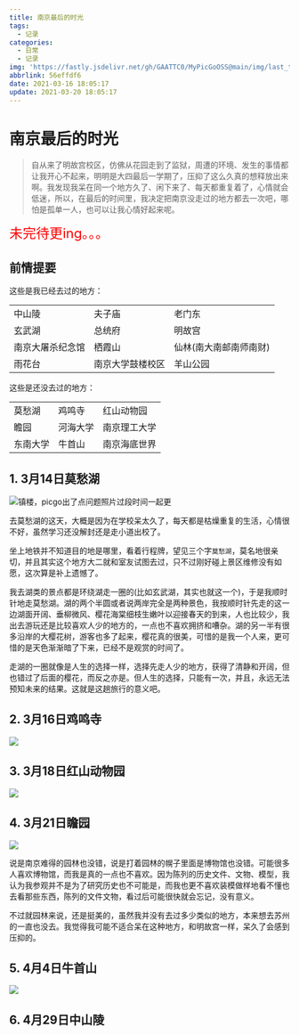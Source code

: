 ```yaml
---
title: 南京最后的时光
tags:
  - 记录
categories:
  - 日常
  - 记录
img: 'https://fastly.jsdelivr.net/gh/GAATTC0/MyPicGoOSS@main/img/last_time_NJ.jpg'
abbrlink: 56effdf6
date: 2021-03-16 18:05:17
update: 2021-03-20 18:05:17
---
```


# 南京最后的时光

> 自从来了明故宫校区，仿佛从花园走到了监狱，周遭的环境、发生的事情都让我开心不起来，明明是大四最后一学期了，压抑了这么久真的想释放出来啊。我发现我呆在同一个地方久了、闲下来了、每天都重复着了，心情就会低迷，所以，在最后的时间里，我决定把南京没走过的地方都去一次吧，哪怕是孤单一人，也可以让我心情好起来呢。

<font color=red size=5>未完待更ing。。。</font>

## 前情提要

这些是我已经去过的地方：

|      |      |      |
| ---------------- | ---------------- | ---------------------- |
| 中山陵           | 夫子庙           | 老门东                 |
| 玄武湖           | 总统府           | 明故宫                 |
| 南京大屠杀纪念馆 | 栖霞山           | 仙林(南大南邮南师南财) |
| 雨花台           | 南京大学鼓楼校区 | 羊山公园 |

这些是还没去过的地方：

|      |      |      |
| ---- | ---- | ---- |
|  莫愁湖    | 鸡鸣寺 | 红山动物园 |
| 瞻园 | 河海大学 | 南京理工大学 |
| 东南大学 | 牛首山 | 南京海底世界 |

## 1. 3月14日莫愁湖

![镇楼，picgo出了点问题照片过段时间一起更](https://fastly.jsdelivr.net/gh/GAATTC0/MyPicGoOSS@main/img/last_time_NJ.jpg)

去莫愁湖的这天，大概是因为在学校呆太久了，每天都是枯燥重复的生活，心情很不好，虽然学习还没解封还是走小道出校了。

坐上地铁并不知道目的地是哪里，看着行程牌，望见三个字`莫愁湖`，莫名地很亲切，并且其实这个地方大二就和室友试图去过，只不过刚好碰上景区维修没有如愿，这次算是补上遗憾了。

我去湖类的景点都是环绕湖走一圈的(比如玄武湖，其实也就这一个)，于是我顺时针地走莫愁湖。湖的两个半圆或者说两岸完全是两种景色，我按顺时针先走的这一边湖面开阔、垂柳微风、樱花海棠细枝生嫩叶以迎接春天的到来，人也比较少，我出去游玩还是比较喜欢人少的地方的，一点也不喜欢拥挤和嘈杂。湖的另一半有很多沿岸的大樱花树，游客也多了起来，樱花真的很美，可惜的是我一个人来，更可惜的是天色渐渐暗了下来，已经不是观赏的时间了。

走湖的一圈就像是人生的选择一样，选择先走人少的地方，获得了清静和开阔，但也错过了后面的樱花，而反之亦是。但人生的选择，只能有一次，并且，永远无法预知未来的结果。这就是这趟旅行的意义吧。

## 2. 3月16日鸡鸣寺

![](https://fastly.jsdelivr.net/gh/GAATTC0/MyPicGoOSS@main/img/jimingsi_sakula.jpg)



## 3. 3月18日红山动物园

![](https://fastly.jsdelivr.net/gh/GAATTC0/MyPicGoOSS@main/img/deerinredmountain.jpg)



## 4. 3月21日瞻园

![](https://fastly.jsdelivr.net/gh/GAATTC0/MyPicGoOSS@main/img/zhanyuan1.jpg)

说是南京难得的园林也没错，说是打着园林的幌子里面是博物馆也没错。可能很多人喜欢博物馆，而我是真的一点也不喜欢。因为陈列的历史文件、文物、模型，我认为我参观并不是为了研究历史也不可能是，而我也更不喜欢装模做样地看不懂也去看那些东西，陈列的文件文物，看过后可能很快就会忘记，没有意义。

不过就园林来说，还是挺美的，虽然我并没有去过多少类似的地方，本来想去苏州的一直也没去。我觉得我可能不适合呆在这种地方，和明故宫一样，呆久了会感到压抑的。

## 5. 4月4日牛首山

![](https://fastly.jsdelivr.net/gh/GAATTC0/MyPicGoOSS@main/img/niushoushan44.jpg)

## 6. 4月29日中山陵
